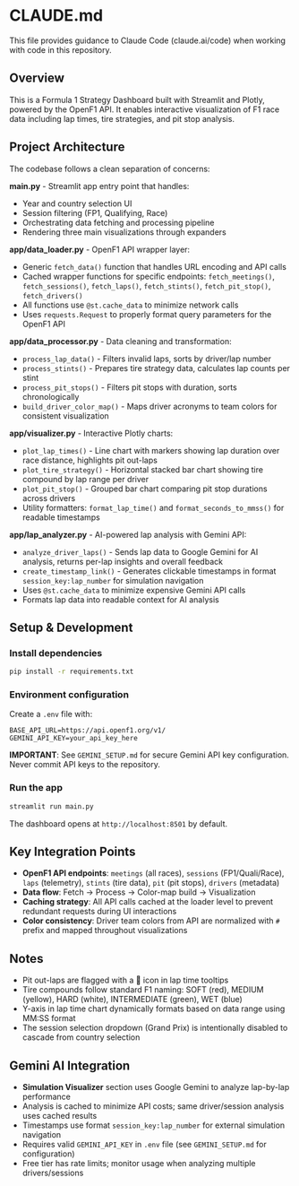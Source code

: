 # CLAUDE.md

This file provides guidance to Claude Code (claude.ai/code) when working with code in this repository.

## Overview

This is a Formula 1 Strategy Dashboard built with Streamlit and Plotly, powered by the OpenF1 API. It enables interactive visualization of F1 race data including lap times, tire strategies, and pit stop analysis.

## Project Architecture

The codebase follows a clean separation of concerns:

**main.py** - Streamlit app entry point that handles:
- Year and country selection UI
- Session filtering (FP1, Qualifying, Race)
- Orchestrating data fetching and processing pipeline
- Rendering three main visualizations through expanders

**app/data_loader.py** - OpenF1 API wrapper layer:
- Generic `fetch_data()` function that handles URL encoding and API calls
- Cached wrapper functions for specific endpoints: `fetch_meetings()`, `fetch_sessions()`, `fetch_laps()`, `fetch_stints()`, `fetch_pit_stop()`, `fetch_drivers()`
- All functions use `@st.cache_data` to minimize network calls
- Uses `requests.Request` to properly format query parameters for the OpenF1 API

**app/data_processor.py** - Data cleaning and transformation:
- `process_lap_data()` - Filters invalid laps, sorts by driver/lap number
- `process_stints()` - Prepares tire strategy data, calculates lap counts per stint
- `process_pit_stops()` - Filters pit stops with duration, sorts chronologically
- `build_driver_color_map()` - Maps driver acronyms to team colors for consistent visualization

**app/visualizer.py** - Interactive Plotly charts:
- `plot_lap_times()` - Line chart with markers showing lap duration over race distance, highlights pit out-laps
- `plot_tire_strategy()` - Horizontal stacked bar chart showing tire compound by lap range per driver
- `plot_pit_stop()` - Grouped bar chart comparing pit stop durations across drivers
- Utility formatters: `format_lap_time()` and `format_seconds_to_mmss()` for readable timestamps

**app/lap_analyzer.py** - AI-powered lap analysis with Gemini API:
- `analyze_driver_laps()` - Sends lap data to Google Gemini for AI analysis, returns per-lap insights and overall feedback
- `create_timestamp_link()` - Generates clickable timestamps in format `session_key:lap_number` for simulation navigation
- Uses `@st.cache_data` to minimize expensive Gemini API calls
- Formats lap data into readable context for AI analysis

## Setup & Development

### Install dependencies
```bash
pip install -r requirements.txt
```

### Environment configuration
Create a `.env` file with:
```
BASE_API_URL=https://api.openf1.org/v1/
GEMINI_API_KEY=your_api_key_here
```

**IMPORTANT**: See `GEMINI_SETUP.md` for secure Gemini API key configuration. Never commit API keys to the repository.

### Run the app
```bash
streamlit run main.py
```

The dashboard opens at `http://localhost:8501` by default.

## Key Integration Points

- **OpenF1 API endpoints**: `meetings` (all races), `sessions` (FP1/Quali/Race), `laps` (telemetry), `stints` (tire data), `pit` (pit stops), `drivers` (metadata)
- **Data flow**: Fetch → Process → Color-map build → Visualization
- **Caching strategy**: All API calls cached at the loader level to prevent redundant requests during UI interactions
- **Color consistency**: Driver team colors from API are normalized with `#` prefix and mapped throughout visualizations

## Notes

- Pit out-laps are flagged with a 🔧 icon in lap time tooltips
- Tire compounds follow standard F1 naming: SOFT (red), MEDIUM (yellow), HARD (white), INTERMEDIATE (green), WET (blue)
- Y-axis in lap time chart dynamically formats based on data range using MM:SS format
- The session selection dropdown (Grand Prix) is intentionally disabled to cascade from country selection

## Gemini AI Integration

- **Simulation Visualizer** section uses Google Gemini to analyze lap-by-lap performance
- Analysis is cached to minimize API costs; same driver/session analysis uses cached results
- Timestamps use format `session_key:lap_number` for external simulation navigation
- Requires valid `GEMINI_API_KEY` in `.env` file (see `GEMINI_SETUP.md` for configuration)
- Free tier has rate limits; monitor usage when analyzing multiple drivers/sessions
